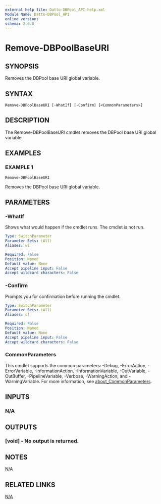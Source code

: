 ```yaml
---
external help file: Datto-DBPool_API-help.xml
Module Name: Datto-DBPool_API
online version:
schema: 2.0.0
---
```


# Remove-DBPoolBaseURI

## SYNOPSIS
Removes the DBPool base URI global variable.

## SYNTAX

```
Remove-DBPoolBaseURI [-WhatIf] [-Confirm] [<CommonParameters>]
```

## DESCRIPTION
The Remove-DBPoolBaseURI cmdlet removes the DBPool base URI global variable.

## EXAMPLES

### EXAMPLE 1
```
Remove-DBPoolBaseURI
```

Removes the DBPool base URI global variable.

## PARAMETERS

### -WhatIf
Shows what would happen if the cmdlet runs.
The cmdlet is not run.

```yaml
Type: SwitchParameter
Parameter Sets: (All)
Aliases: wi

Required: False
Position: Named
Default value: None
Accept pipeline input: False
Accept wildcard characters: False
```

### -Confirm
Prompts you for confirmation before running the cmdlet.

```yaml
Type: SwitchParameter
Parameter Sets: (All)
Aliases: cf

Required: False
Position: Named
Default value: None
Accept pipeline input: False
Accept wildcard characters: False
```

### CommonParameters
This cmdlet supports the common parameters: -Debug, -ErrorAction, -ErrorVariable, -InformationAction, -InformationVariable, -OutVariable, -OutBuffer, -PipelineVariable, -Verbose, -WarningAction, and -WarningVariable. For more information, see [about_CommonParameters](http://go.microsoft.com/fwlink/?LinkID=113216).

## INPUTS

### N/A
## OUTPUTS

### [void] - No output is returned.
## NOTES
N/A

## RELATED LINKS

[N/A]()


